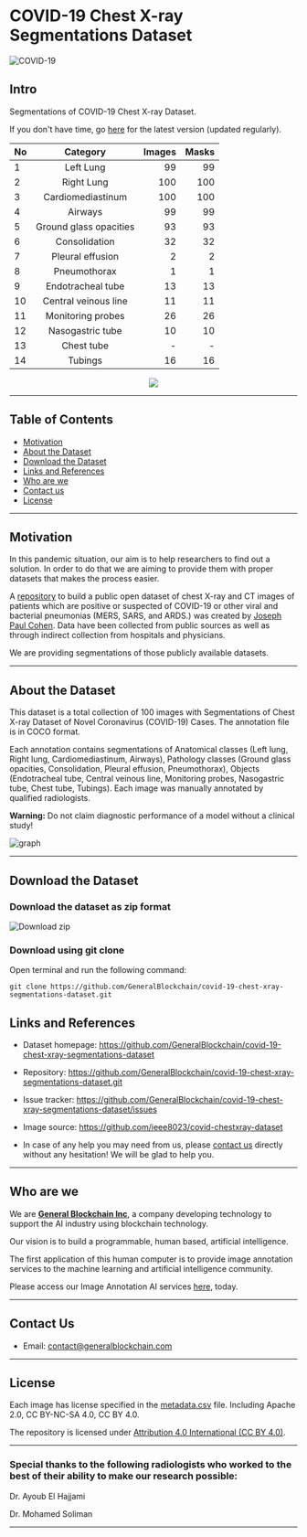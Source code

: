 # COVID-19 Chest X-ray Segmentations Dataset

![COVID-19](https://user-images.githubusercontent.com/66736646/88059973-64c6e000-cb87-11ea-90fe-ee6c346879ff.png)

## Intro

<!--
<img src="https://user-images.githubusercontent.com/33668152/86773453-7ed8cc80-c077-11ea-975a-b917800389a4.png" alt="X-ray" align="right" width="300" />
-->

Segmentations of COVID-19 Chest X-ray Dataset.

If you don't have time, go [here](#download-the-dataset) for the latest version (updated regularly).

| No        | Category           | Images  | Masks  |
| ------------- |:-------------:| -----:| -----:|
| 1          |    Left Lung        | 99 | 99 |
| 2          |    Right Lung        | 100 | 100 |
| 3          |    Cardiomediastinum        | 100 | 100 |
| 4          |    Airways        | 99 | 99 |
| 5          |    Ground glass opacities        | 93 | 93 |
| 6          |    Consolidation        | 32 | 32 |
| 7          |    Pleural effusion        | 2 | 2 |
| 8          |    Pneumothorax        | 1 | 1 |
| 9          |    Endotracheal tube        | 13 | 13 |
| 10          |    Central veinous line        | 11 | 11 |
| 11          |    Monitoring probes        | 26 | 26 |
| 12          |    Nasogastric tube        | 10 | 10 |
| 13          |    Chest tube        | - | - |
| 14          |    Tubings        | 16 | 16 |

<p align="center"><img src="https://user-images.githubusercontent.com/66736646/89189135-60f08000-d5c1-11ea-87cc-bb10b8bb635a.gif" /></p>

---

## Table of Contents

- [Motivation](#motivation)
- [About the Dataset](#about-the-dataset)
- [Download the Dataset](#download-the-dataset)
- [Links and References](#links-and-references)
- [Who are we](#who-are-we)
- [Contact us](#contact-us)
- [License](#license)

---

## Motivation

In this pandemic situation, our aim is to help researchers to find out a solution. In order to do that we are aiming to provide them with proper datasets that makes the process easier.

A [repository](https://github.com/ieee8023/covid-chestxray-dataset) to build a public open dataset of chest X-ray and CT images of patients which are positive or suspected of COVID-19 or other viral and bacterial pneumonias (MERS, SARS, and ARDS.) was created by [Joseph Paul Cohen](https://github.com/ieee8023). Data have been collected from public sources as well as through indirect collection from hospitals and physicians.

We are providing segmentations of those publicly available datasets.

---

## About the Dataset

This dataset is a total collection of 100 images with Segmentations of Chest X-ray Dataset of Novel Coronavirus (COVID-19) Cases. The annotation file is in COCO format.

Each annotation contains segmentations of Anatomical classes (Left lung, Right lung, Cardiomediastinum, Airways), Pathology classes (Ground glass opacities, Consolidation, Pleural effusion, Pneumothorax), Objects (Endotracheal tube, Central veinous line, Monitoring probes, Nasogastric tube, Chest tube, Tubings). Each image was manually annotated by qualified radiologists.

**Warning:** Do not claim diagnostic performance of a model without a clinical study!

![graph](https://user-images.githubusercontent.com/66736646/89774793-50438b00-db28-11ea-9051-829867186741.png)

---

## Download the Dataset

### Download the dataset as zip format

![Download zip](https://user-images.githubusercontent.com/33668152/88057901-8e323c80-cb84-11ea-85de-9835d979f6e7.png)

### Download using git clone

Open terminal and run the following command:

```
git clone https://github.com/GeneralBlockchain/covid-19-chest-xray-segmentations-dataset.git
```

## Links and References

- Dataset homepage: https://github.com/GeneralBlockchain/covid-19-chest-xray-segmentations-dataset

- Repository: https://github.com/GeneralBlockchain/covid-19-chest-xray-segmentations-dataset.git

- Issue tracker: https://github.com/GeneralBlockchain/covid-19-chest-xray-segmentations-dataset/issues

- Image source: https://github.com/ieee8023/covid-chestxray-dataset
<!--
- Joseph Paul Cohen, Paul Morrison, Lan Dao, "COVID-19 Image Data Collection" - [paper](https://arxiv.org/abs/2003.11597)
-->
<!--
- Joseph Paul Cohen, Paul Morrison, Lan Dao, Karsten Roth, Tim Q Duong, Marzyeh Ghassemi, "COVID-19 Image Data Collection: Prospective Predictions Are the Future" - [paper](https://arxiv.org/abs/2006.11988)
-->
- In case of any help you may need from us, please [contact us](#contact-us) directly without any hesitation! We will be glad to help you.

---

## Who are we

We are **[General Blockchain Inc](https://www.generalblockchain.com/)**, a company developing technology to support the AI industry using blockchain technology.

Our vision is to build a programmable, human based, artificial intelligence.

The first application of this human computer is to provide image annotation services to the machine learning and artificial intelligence community.

Please access our Image Annotation AI services [here](https://www.imageannotation.ai/), today.

---

## Contact Us

* Email: contact@generalblockchain.com

---

## License

Each image has license specified in the [metadata.csv](https://github.com/GeneralBlockchain/covid-19-chest-xray-segmentations-dataset/blob/master/metadata.csv) file. Including Apache 2.0, CC BY-NC-SA 4.0, CC BY 4.0.

The repository is licensed under [Attribution 4.0 International (CC BY 4.0)](https://creativecommons.org/licenses/by/4.0/).

---

### Special thanks to the following radiologists who worked to the best of their ability to make our research possible:

Dr. Ayoub El Hajjami

Dr. Mohamed Soliman

---



